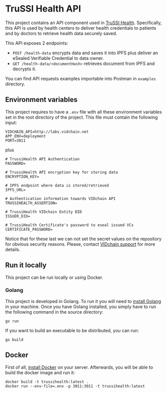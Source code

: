 # TruSSI Health API

This project contains an API component used in [TruSSI Health](https://ontochain.ngi.eu/content/trussihealth-decentralized-trustworthy-health-information-exchange-patients-self-sovereign). Specifically, this API is used by health centers to deliver health credentials to patients and by doctors to retrieve health data securely saved.

This API exposes 2 endpoints:

* `POST /health-data` encrypts data and saves it into IPFS plus deliver an eSealed Verifiable Credential to data owner.
* `GET /health-data/<documentHash>` retrieves document from IPFS and decrypts it.

You can find API requests examples importable into Postman in `examples` directory.

## Environment variables

This project requires to have a `.env` file with all these environment variables set in the root directory of the project.
This file must contain the following input:
```
VIDCHAIN_API=http://labs.vidchain.net
APP_ENV=deployment
PORT=3011
```

plus 

```
# TrussiHealth API Authentication 
PASSWORD=

# TrussiHealth API encryption key for storing data
ENCRYPTION_KEY=

# IPFS endpoint where data is stored/retrieved
IPFS_URL=

# Authentication information towards VIDchain API
TRUSSIHEALTH_ASSERTION=

# TrussiHealth VIDchain Entity DID
ISSUER_DID=

# TrussiHealth Certificate's password to eseal issued VCs
CERTIFICATE_PASSWORD=
```

Notice that for these last we can not set the secret values on the repository for obvious security reasons. 
Please, contact [VIDchain support](mailto:support@vidchain.org) for more details.

## Run it locally

This project can be run locally or using Docker.

### Golang

This project is developed in Golang. To run it you will need to [install Golang](https://go.dev/doc/install) in your machine.
Once you have Golang installed, you simply have to run the following command in the source directory:

```
go run
```

If you want to build an executable to be distributed, you can run:

```
go build
```

## Docker

First of all, [install Docker](https://docs.docker.com/engine/install/) on your server. Afterwards, you will be able to build the docker image and run it:
```
docker build -t trussihealth:latest .
docker run --env-file=.env -p 3011:3011 -t trussihealth:latest
```
